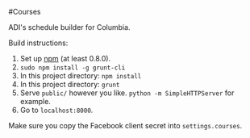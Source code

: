 #Courses

ADI's schedule builder for Columbia.

Build instructions:

1. Set up [npm](http://www.npmjs.org/) (at least 0.8.0).
2. `sudo npm install -g grunt-cli`
3. In this project directory: `npm install`
4. In this project directory: `grunt`
5. Serve `public/` however you like.
  `python -m SimpleHTTPServer` for example.
6. Go to `localhost:8000`.

Make sure you copy the Facebook client secret into `settings.courses`.
